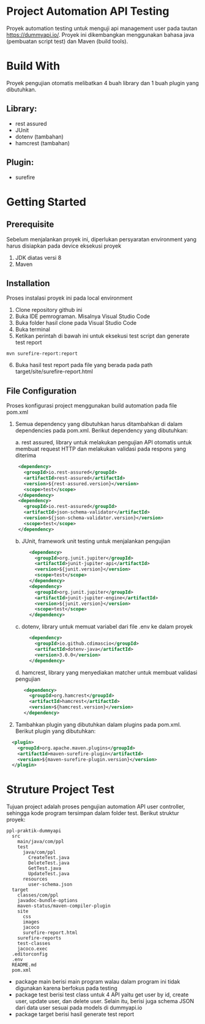 # Project Automation API Testing

Proyek automation testing untuk menguji api management user pada tautan https://dummyapi.io/. Proyek ini dikembangkan menggunakan bahasa java (pembuatan script test) dan Maven (build tools).

# Build With

Proyek pengujian otomatis melibatkan 4 buah library dan 1 buah plugin yang dibutuhkan.

## Library:

- rest assured
- JUnit
- dotenv (tambahan)
- hamcrest (tambahan)

## Plugin:

- surefire

# Getting Started

## Prerequisite

Sebelum menjalankan proyek ini, diperlukan persyaratan environment yang harus disiapkan pada device eksekusi proyek

1. JDK diatas versi 8
2. Maven

## Installation

Proses instalasi proyek ini pada local environment

1. Clone repository github ini
2. Buka IDE pemrograman. Misalnya Visual Studio Code
3. Buka folder hasil clone pada Visual Studio Code
4. Buka terminal
5. Ketikan perintah di bawah ini untuk eksekusi test script dan generate test report

```
mvn surefire-report:report
```

6. Buka hasil test report pada file yang berada pada path target/site/surefire-report.html

## File Configuration

Proses konfigurasi project menggunakan build automation pada file pom.xml

1. Semua dependency yang dibutuhkan harus ditambahkan di dalam dependencies pada pom.xml. Berikut dependency yang dibutuhkan:

    a. rest assured, library untuk melakukan pengujian API otomatis untuk membuat request HTTP dan melakukan validasi pada respons yang diterima

   ```xml
    <dependency>
      <groupId>io.rest-assured</groupId>
      <artifactId>rest-assured</artifactId>
      <version>${rest-assured.version}</version>
      <scope>test</scope>
    </dependency>
    <dependency>
      <groupId>io.rest-assured</groupId>
      <artifactId>json-schema-validator</artifactId>
      <version>${json-schema-validator.version}</version>
      <scope>test</scope>
    </dependency>
   ```

   b. JUnit, framework unit testing untuk menjalankan pengujian

   ```xml
        <dependency>
          <groupId>org.junit.jupiter</groupId>
          <artifactId>junit-jupiter-api</artifactId>
          <version>${junit.version}</version>
          <scope>test</scope>
        </dependency>
        <dependency>
          <groupId>org.junit.jupiter</groupId>
          <artifactId>junit-jupiter-engine</artifactId>
          <version>${junit.version}</version>
          <scope>test</scope>
        </dependency>
   ```

    c. dotenv, library untuk memuat variabel dari file .env ke dalam proyek

     ```xml
          <dependency>
            <groupId>io.github.cdimascio</groupId>
            <artifactId>dotenv-java</artifactId>
            <version>3.0.0</version>
          </dependency>
     ```

    d. hamcrest, library yang menyediakan matcher untuk membuat validasi pengujian

     ```xml
        <dependency>
          <groupId>org.hamcrest</groupId>
          <artifactId>hamcrest</artifactId>
          <version>${hamcrest.version}</version>
        </dependency>
     ```

2. Tambahkan plugin yang dibutuhkan dalam plugins pada pom.xml. Berikut plugin yang dibutuhkan:

```xml
  <plugin>
    <groupId>org.apache.maven.plugins</groupId>
    <artifactId>maven-surefire-plugin</artifactId>
    <version>${maven-surefire-plugin.version}</version>
  </plugin>
```


# Struture Project Test
Tujuan project adalah proses pengujian automation API user controller, sehingga kode program tersimpan dalam folder test. Berikut struktur proyek:
```
ppl-praktik-dummyapi
  src
    main/java/com/ppl
    test
      java/com/ppl
        CreateTest.java
        DeleteTest.java
        GetTest.java
        UpdateTest.java
      resources
        user-schema.json
  target
    classes/com/ppl
    javadoc-bundle-options
    maven-status/maven-compiler-plugin
    site
      css
      images
      jacoco
      surefire-report.html
    surefire-reports
    test-classes
    jacoco.exec
  .editorconfig
  .env
  README.md
  pom.xml
```


- package main berisi main program walau dalam program ini tidak digunakan karena berfokus pada testing
- package test berisi test class untuk 4 API yaitu get user by id, create user, update user, dan delete user. Selain itu, berisi juga schema JSON dari data user sesuai pada models di dummyapi.io
- package target berisi hasil generate test report
